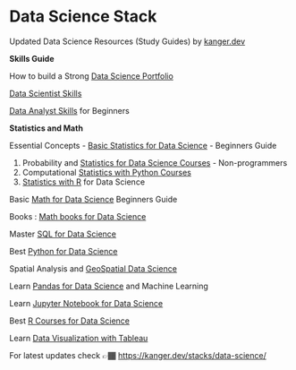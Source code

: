 # Data Science Stack

Updated Data Science Resources (Study Guides) by [kanger.dev](https://kanger.dev)

**Skills Guide**

How to build a Strong [Data Science Portfolio](https://kanger.dev/how-build-data-science-portfolio/)

[Data Scientist Skills](https://kanger.dev/data-scientist-skills/)

[Data Analyst Skills](https://kanger.dev/data-analyst-skills/) for Beginners

**Statistics and Math**

Essential Concepts - [Basic Statistics for Data Science](https://kanger.dev/basic-statistics-for-data-science-concepts-guide/) - Beginners Guide

1. Probability and [Statistics for Data Science Courses](https://kanger.dev/learn-statistics-for-data-science-courses/) - Non-programmers
2. Computational [Statistics with Python Courses](https://kanger.dev/computational-statistics-python-courses/)
3. [Statistics with R](https://kanger.dev/data-science-statistics-r-programming/) for Data Science


Basic [Math for Data Science](https://kanger.dev/basic-math-for-data-science-mathematics-courses/) Beginners Guide

Books : [Math books for Data Science](https://news.kanger.dev/book-series/mathematics)

Master [SQL for Data Science](https://kanger.dev/learn-best-sql-courses-data-science/)

Best [Python for Data Science](https://kanger.dev/learn-python-data-science-courses/)

Spatial Analysis and [GeoSpatial Data Science](https://kanger.dev/learn-geo-spatial-analysis-gis-python-r-courses/)

Learn [Pandas for Data Science](https://kanger.dev/data-science-pandas-machine-learning/) and Machine Learning

Learn [Jupyter Notebook for Data Science](https://kanger.dev/data-science-jupyter-notebook-machine-learning/)

Best [R Courses for Data Science](https://kanger.dev/r-for-data-science-courses/)

Learn [Data Visualization with Tableau](https://kanger.dev/learn-data-visualization-courses-tableau/)

For latest updates check 👉🏾 https://kanger.dev/stacks/data-science/
